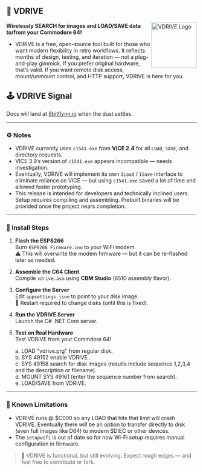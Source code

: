 ## 🧠 VDRIVE
<img src="https://8bitflynn.io/Resources/Images/VDRIVE.png" alt="VDRIVE Logo" width="120" align="right"/>

**Wirelessly SEARCH for images and LOAD/SAVE data to/from your Commodore 64!**  

- VDRIVE is a free, open-source tool built for those who want modern flexibility in retro workflows. It reflects months of design, testing, and iteration — not a plug-and-play gimmick. If you prefer original hardware, that’s valid. If you want remote disk access, mount/unmount control, and HTTP support, VDRIVE is here for you.

## 🕹️ VDRIVE Signal

Docs will land at [8bitflynn.io](https://8bitflynn.io) when the dust settles.

---

### ⚙️ Notes

- VDRIVE currently uses `c1541.exe` from **VICE 2.4** for all `LOAD`, `SAVE`, and directory requests.
- VICE 3.9’s version of `c1541.exe` appears incompatible — needs investigation.
- Eventually, VDRIVE will implement its own `ILoad` / `ISave` interface to eliminate reliance on VICE — but using `c1541.exe` saved a lot of time and allowed faster prototyping.
- This release is intended for developers and technically inclined users. Setup requires compiling and assembling. Prebuilt binaries will be provided once the project nears completion.

---

### 🧪 Install Steps

1. **Flash the ESP8266**  
   Burn `ESP8266_Firmware.ino` to your WiFi modem.  
   ⚠️ This will overwrite the modem firmware — but it can be re-flashed later as needed.

2. **Assemble the C64 Client**  
   Compile `vdrive.asm` using **CBM Studio** (6510 assembly flavor).

3. **Configure the Server**  
   Edit `appsettings.json` to point to your disk image.  
   🔁 Restart required to change disks (until this is fixed).

4. **Run the VDRIVE Server**  
   Launch the C# .NET Core server.

5. **Test on Real Hardware**  
   Test VDRIVE from your Commdore 64!

   a. LOAD "vdrive.prg" from regular disk.  
   b. SYS 49152 enable VDRIVE .  
   c. SYS 49158 search for disk images (results include sequence 1,2,3,4 and the description or filename).   
   d. MOUNT SYS 49161 (enter the sequence number from search).   
   e. LOAD/SAVE from VDRIVE.
   
---

### 🚧 Known Limitations

- VDRIVE runs @ $C000 so any LOAD that hits that limit will crash VDRIVE. Eventually there will be an option to transfer directly to disk (even full images like D64) to modern SDIEC or other devices.
- The `setupwifi` is out of date so for now Wi-Fi setup requires manual configuration in firmware.


> 🧠 VDRIVE is functional, but still evolving. Expect rough edges — and feel free to contribute or fork.

